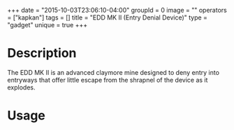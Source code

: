 +++
date = "2015-10-03T23:06:10-04:00"
groupId = 0
image = ""
operators = ["kapkan"]
tags = []
title = "EDD MK II (Entry Denial Device)"
type = "gadget"
unique = true
+++

# Description

The EDD MK II is an advanced claymore mine designed to deny entry into entryways that offer little escape from the shrapnel of the device as it explodes.

# Usage
